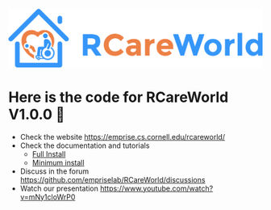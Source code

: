 ![alt text](rcareworld.png)

# Here is the code for RCareWorld V1.0.0 🦾
- Check the website https://emprise.cs.cornell.edu/rcareworld/
- Check the documentation and tutorials
  - [Full Install](https://sunny-building-1e7.notion.site/Full-install-RCareWorld-All-you-need-to-know-c5432d938f9545299f2b268373ec8abc?pvs=4)
  - [Minimum install](https://sunny-building-1e7.notion.site/Prebuilt-RCareWorld-All-you-need-to-know-8081cfe25ac4446784f463bc25152dc8?pvs=4)
- Discuss in the forum https://github.com/empriselab/RCareWorld/discussions
- Watch our presentation https://www.youtube.com/watch?v=mNy1cloWrP0
